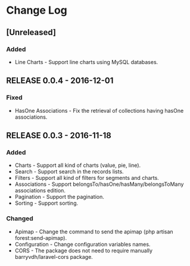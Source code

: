 # Change Log

## [Unreleased]
### Added
- Line Charts - Support line charts using MySQL databases.

## RELEASE 0.0.4 - 2016-12-01
### Fixed
- HasOne Associations - Fix the retrieval of collections having hasOne associations.

## RELEASE 0.0.3 - 2016-11-18
### Added
- Charts - Support all kind of charts (value, pie, line).
- Search - Support search in the records lists.
- Filters - Support all kind of filters for segments and charts.
- Associations - Support belongsTo/hasOne/hasMany/belongsToMany associations edition.
- Pagination - Support the pagination.
- Sorting - Support sorting.

### Changed
- Apimap - Change the command to send the apimap (php artisan forest:send-apimap).
- Configuration - Change configuration variables names.
- CORS - The package does not need to require manually barryvdh/laravel-cors package.
